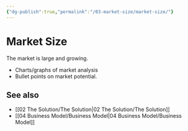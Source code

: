 ```yaml
---
{"dg-publish":true,"permalink":"/03-market-size/market-size/"}
---
```



# Market Size

The market is large and growing.

- Charts/graphs of market analysis
- Bullet points on market potential.

## See also
- [[02 The Solution/The Solution\|02 The Solution/The Solution]]
- [[04 Business Model/Business Model\|04 Business Model/Business Model]]